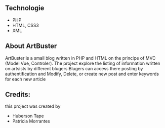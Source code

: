 
## Technologie
- PHP
- HTML, CSS3
- XML
## About ArtBuster
ArtBuster is a small blog written in PHP and HTML on the principe of MVC (Model Vue, Controler). The project explore the listing of information written on artsists by different blugers
Blugers can access there posting by authentification and Modify, Delete, or create new post and enter keywords for each new article 

## Credits:
this project was created by 
- Huberson Tape
- Patricia Morrantes
